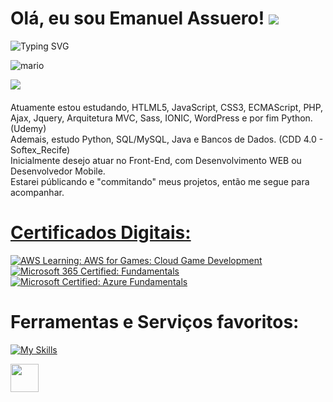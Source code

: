 Olá, eu sou Emanuel Assuero! ![](https://user-images.githubusercontent.com/18350557/176309783-0785949b-9127-417c-8b55-ab5a4333674e.gif)
=========================================================================================================================================
![Typing SVG](https://readme-typing-svg.demolab.com?font=Fira+Code&duration=5000&pause=1000&color=9046FF&width=435&lines=Sejam+Bem+Vindos!!!)

![mario](https://user-images.githubusercontent.com/10498744/210012254-234538ff-d198-48aa-8964-37e6fd45d227.gif)

<a href="https://www.github.com/Assu3ro" rel="noreferrer"><img src="https://img.shields.io/github/followers/Assu3ro?logo=githubx&style=for-the-badge&color=9046FF&labelColor=9046FF&label=GITHUB+FOLOWERS"></a>
&nbsp;
<br> <br>
Atuamente estou estudando, HTLML5, JavaScript, CSS3, ECMAScript, PHP, Ajax, Jquery, Arquitetura MVC, Sass, IONIC, WordPress e por fim Python. (Udemy)
<br>
Ademais, estudo Python, SQL/MySQL, Java e Bancos de Dados. (CDD 4.0 - Softex_Recife)
<br>
Inicialmente desejo atuar no Front-End, com Desenvolvimento WEB ou Desenvolvedor Mobile.
<br>
Estarei públicando e "commitando" meus projetos, então me segue para acompanhar. 
<br>
<a href="https://github.com/Assu3ro">


</div>

# Certificados Digitais:

[![AWS Learning: AWS for Games: Cloud Game Development](https://images.credly.com/size/130x130/images/1e1e332c-cbe5-4358-9491-748cc5c5d15f/image.png)](https://www.credly.com/badges/a2450a87-54d6-4cf0-99ca-22163530f33a "AWS Learning: AWS for Games: Cloud Game Development")
[![Microsoft 365 Certified: Fundamentals](https://images.credly.com/size/130x130/images/0c6d9839-f468-4adc-987d-5cfae4a9ee67/image.png)](https://www.credly.com/badges/ebbd0494-5d31-4498-b36c-65478a4e3421 "Microsoft 365 Certified: Fundamentals")
[![Microsoft Certified: Azure Fundamentals](https://images.credly.com/size/130x130/images/be8fcaeb-c769-4858-b567-ffaaa73ce8cf/image.png)](https://www.credly.com/badges/6871ee3c-b12a-4965-830c-ff744532c723/ "Microsoft Certified: Azure Fundamentals")



# Ferramentas e Serviços favoritos:

[![My Skills](https://skillicons.dev/icons?i=python,linux,raspberrypi,nodejs,aws,azure,mysql,github,figma,html,css,wordpress,atom,vscode)]((https://github.com/Assu3ro))
</div>
<img src="https://cdn.jsdelivr.net/gh/devicons/devicon/icons/git/git-original.svg" width="45" height="45"/>
